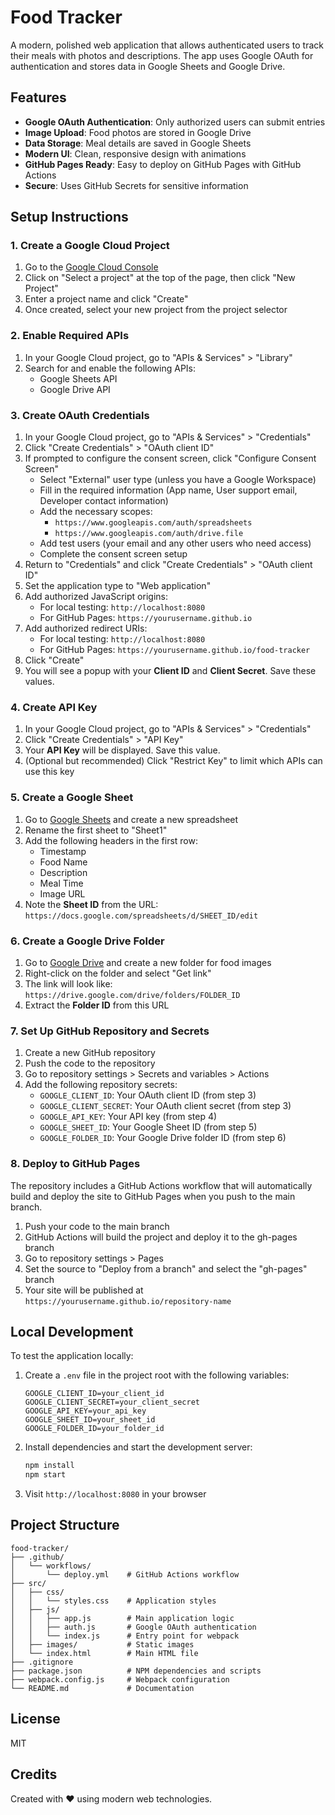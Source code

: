 # Food Tracker

A modern, polished web application that allows authenticated users to track their meals with photos and descriptions. The app uses Google OAuth for authentication and stores data in Google Sheets and Google Drive.

## Features

- **Google OAuth Authentication**: Only authorized users can submit entries
- **Image Upload**: Food photos are stored in Google Drive
- **Data Storage**: Meal details are saved in Google Sheets
- **Modern UI**: Clean, responsive design with animations
- **GitHub Pages Ready**: Easy to deploy on GitHub Pages with GitHub Actions
- **Secure**: Uses GitHub Secrets for sensitive information

## Setup Instructions

### 1. Create a Google Cloud Project

1. Go to the [Google Cloud Console](https://console.cloud.google.com/)
2. Click on "Select a project" at the top of the page, then click "New Project"
3. Enter a project name and click "Create"
4. Once created, select your new project from the project selector

### 2. Enable Required APIs

1. In your Google Cloud project, go to "APIs & Services" > "Library"
2. Search for and enable the following APIs:
   - Google Sheets API
   - Google Drive API

### 3. Create OAuth Credentials

1. In your Google Cloud project, go to "APIs & Services" > "Credentials"
2. Click "Create Credentials" > "OAuth client ID"
3. If prompted to configure the consent screen, click "Configure Consent Screen"
   - Select "External" user type (unless you have a Google Workspace)
   - Fill in the required information (App name, User support email, Developer contact information)
   - Add the necessary scopes:
     - `https://www.googleapis.com/auth/spreadsheets`
     - `https://www.googleapis.com/auth/drive.file`
   - Add test users (your email and any other users who need access)
   - Complete the consent screen setup
4. Return to "Credentials" and click "Create Credentials" > "OAuth client ID"
5. Set the application type to "Web application"
6. Add authorized JavaScript origins:
   - For local testing: `http://localhost:8080`
   - For GitHub Pages: `https://yourusername.github.io`
7. Add authorized redirect URIs:
   - For local testing: `http://localhost:8080`
   - For GitHub Pages: `https://yourusername.github.io/food-tracker`
8. Click "Create"
9. You will see a popup with your **Client ID** and **Client Secret**. Save these values.

### 4. Create API Key

1. In your Google Cloud project, go to "APIs & Services" > "Credentials"
2. Click "Create Credentials" > "API Key"
3. Your **API Key** will be displayed. Save this value.
4. (Optional but recommended) Click "Restrict Key" to limit which APIs can use this key

### 5. Create a Google Sheet

1. Go to [Google Sheets](https://sheets.google.com/) and create a new spreadsheet
2. Rename the first sheet to "Sheet1"
3. Add the following headers in the first row:
   - Timestamp
   - Food Name
   - Description
   - Meal Time
   - Image URL
4. Note the **Sheet ID** from the URL: `https://docs.google.com/spreadsheets/d/SHEET_ID/edit`

### 6. Create a Google Drive Folder

1. Go to [Google Drive](https://drive.google.com/) and create a new folder for food images
2. Right-click on the folder and select "Get link"
3. The link will look like: `https://drive.google.com/drive/folders/FOLDER_ID`
4. Extract the **Folder ID** from this URL

### 7. Set Up GitHub Repository and Secrets

1. Create a new GitHub repository
2. Push the code to the repository
3. Go to repository settings > Secrets and variables > Actions
4. Add the following repository secrets:
   - `GOOGLE_CLIENT_ID`: Your OAuth client ID (from step 3)
   - `GOOGLE_CLIENT_SECRET`: Your OAuth client secret (from step 3)
   - `GOOGLE_API_KEY`: Your API key (from step 4)
   - `GOOGLE_SHEET_ID`: Your Google Sheet ID (from step 5)
   - `GOOGLE_FOLDER_ID`: Your Google Drive folder ID (from step 6)

### 8. Deploy to GitHub Pages

The repository includes a GitHub Actions workflow that will automatically build and deploy the site to GitHub Pages when you push to the main branch.

1. Push your code to the main branch
2. GitHub Actions will build the project and deploy it to the gh-pages branch
3. Go to repository settings > Pages
4. Set the source to "Deploy from a branch" and select the "gh-pages" branch
5. Your site will be published at `https://yourusername.github.io/repository-name`

## Local Development

To test the application locally:

1. Create a `.env` file in the project root with the following variables:
   ```
   GOOGLE_CLIENT_ID=your_client_id
   GOOGLE_CLIENT_SECRET=your_client_secret
   GOOGLE_API_KEY=your_api_key
   GOOGLE_SHEET_ID=your_sheet_id
   GOOGLE_FOLDER_ID=your_folder_id
   ```

2. Install dependencies and start the development server:
   ```bash
   npm install
   npm start
   ```

3. Visit `http://localhost:8080` in your browser

## Project Structure

```
food-tracker/
├── .github/
│   └── workflows/
│       └── deploy.yml    # GitHub Actions workflow
├── src/
│   ├── css/
│   │   └── styles.css    # Application styles
│   ├── js/
│   │   ├── app.js        # Main application logic
│   │   ├── auth.js       # Google OAuth authentication
│   │   └── index.js      # Entry point for webpack
│   ├── images/           # Static images
│   └── index.html        # Main HTML file
├── .gitignore
├── package.json          # NPM dependencies and scripts
├── webpack.config.js     # Webpack configuration
└── README.md             # Documentation
```

## License

MIT

## Credits

Created with ❤️ using modern web technologies.
